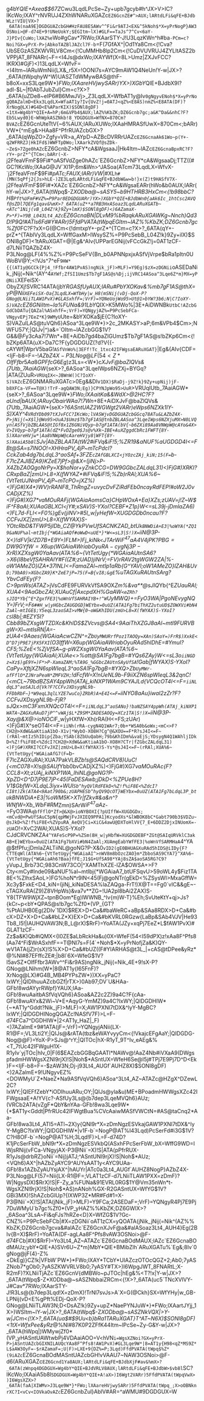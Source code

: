 g4bY*QIE+Axea$$67Z*Cwu3LqdLPcSe~Zy+upb7gcyb#h^JX>V>IC?IKcWo;lXAY^rNVRUJ4ZXhWNARuXGAZc`EZ6GcnZE#^>AUX;lARtdLFi&qFE+BJdbWLz!VIU|VX>?_6ATA(naA9E}DGDGUAZcbGH#HzFAU8ESAWv^^Fi&r9ATJ<EX&^5kNoh$*X=yPrNogP}AW3OSNoi>@F-d74E+9!UNeUokY;$EGItm~lX)#GLF==TaJs^7^Cv<6aY-J}PIv{CuWo;lXAZ%e`Wo#gCav*7RWo;lXAarSTY-J!U3LqzKWn^h#ba`-PCm=c?Noi?GX=yPrX-P>jAbkoTAZBlJAZcl7F-b`=F(7GfAX^|Od1Ya8Cm<{!Cva?UbSEGzASZKWVRLV8Cm<{!CuMMHb8lp2Cm<{!CuDVUVRUJ4ZYLltASZ2bVPPjAT_8FNARr(~F=<I4Js@dxWo;lXAYWf(X=8L>Umz|ZXJvFCC?IKRX)#GjF)<)13LqdLX=WfvF=<I4Itm~lARuWmNii{LX&_r5X=!OONl7s=AYC9mAW1Q4NeUn!Y-w|JX>?_6ATA(tWpqhyW^W)UASZTdWMywBAS@thF-b8oX=xxS3Lqe9W*}*FWo;lXAareHVjwySARr)YX>)XGbY*QIE+BJdbX9I?adl-$L~|f0AbTJubZul}Cm=c?X>?_6ATA(uZDe8~eIP6#B6MwJVj>_Z3LqdLX=WfbAT1y@Iv`0gNgyvENoh$*X=yPrNogQ0AZalmD<Ekx3LqdLX=WfaAT1y?Iv{UvZ!j=0ATJ<qZ%<E8AS)nmZ%<E8ATA(DF)?XrNog@LX)#G4D<E%AParKIX)$SONl8gDF)<1tX=Wg4bY*QIE+A=hP;6m&VPb4$AUX;lAZ%%KbZK;DZ6Gcnb7gc;a&K^Da&&nhC?F?Eb5Lwyd0}E~WhWpkASZNkb!8_YDGDGUX=WfNX=870Cm?BVAZc`EZ6GcnUteTtV{~6%AUX;lARuXUWo;lXAaHMRASfUwX=870Cm<;bARr)VW*{^mEg&>HAa8F^PfrRUAZcbGX>?_6ATA(qWpZO>Zgfy=VR>a_AYpD~AZBcDVRRrUAZc`EZ6GcnaAk61Wo~p(Y+-q2WFRRZJ|HkIFd$)WWFTpDWo;lXAarkZVQf@sZDk-~Ze$>7Zge0hAZc`EZ6GcnbZ>NFY*cA&WgsaaJ|Hk4Itm~lAZc`EZ6GcnaBpxRC?F?rY+-prZ*^{TCm<;bARr(~X-`j2FfeaVFmF$9Fi#*oASfVdZge0hAZc`EZ6GcnbZ>NFY*cA&WgsaaDj;TTZ((#GC?IKcWo;lXAaG@JV`Xl1P;6m&Wn>^JASoa(ATcm73LqdLX=WfvX-`j2FfeaVFmF$9Fi#*pATc;FAUX;lARr)VW*|#XL`h#(MN(5qPfj2{Js>hLE-)ZE3LqdLARtdLFi&qFE+BJdbW&w=b!}x(Z)t9HASfV7X-`j2FfeaVFmF$9Fi#*XAZc`EZ6GcnbZ>NFY*cA&WgsaEARr(hWo&b0AUX;lARr(hY-w|JX>?_6ATA(tWpq$-Z*XODba@~sASY5~b9HTHRB3HxCm<{!b98bbC?H8`Pft%UFmF#VZ%=P9Par8EDGDGUARr)YX>)XGbY*QIE+BJdbWn0{aAk6Ic_1htCsc2AVQf@sZDl7QEFg1qav&%mX>?_6ATA(uZ**a7RB3HxASoaz3LqdLARuXGATb~<ATc^1Nij(vB_L04Z!k}9Zy+lmX)$SONl8gDF)<)6AZamaX-P>*F)=Y9B_L043Lt4_AZc`EZ6GcnaBN|DLvM9%bRaqkARuXGAWKg~Nnch)Qd3D!P9Q!#ATls6Fd#Y#ARr)5FfdPVATA(tWpq$%VR>V3b#8PZC?IKcWo;lXAaHD9c|&h?Zge0i3Lqe5Y;$EGItm~lAZ%%KbZK;DZ6Gcnb7gc%Zf0*FC?F?xX=G(@Cm<{!dmtxpY+-prZ*^{TCm=c?X>?_6ATA(qY+-prZ*^{TAblVy3LqdLX=WffGaxM>IWsySZ%=P9PcSebB_L04Z!k}9Zy+ilX)$SONl8gDF)<1tARuXGAT=@|Eg&^AIv{UPParEGNij(vFCcGkZ!j=0AT1zCF-d7LNiiTQAZbZ4X-P3LNog@LF(4%%Z%=P9PcSeFV{Bn_b0APNNpxjxASfVjVrpe$bRa1pItn0UWoBV@Y;<!VJs^7^eF`9HW*{{(AT1y@GCCk{Pj4_!Ffbr4AW1PvAS)ngNik_jF)>MLF)=Y9Eg)$zX=zDGNii`oASEDaNik_jNij(=Nik^(AY^4`AYWf;ZfSI1Umz$Tb7gF1AS@s%Dj;ijVRC14ASoa^3Lqe6Z*m}MX=yP@Nii`XEFeiSX-ObyZXj!SVRC14ATA(jbY*RGASfUyAUX;lARu#PbYXOKav&%mb7gF1AS@thX=yP@Nii`XEFeiSX-Oa{3LqdLX=WfbHy|w_H8(mSNij(vDj-QoX-P?GNog@LNiiTLAW1PvX)#GLASxhfF=;VrF)=YQNeUojWo95>Ut@1>bYW?3b6;N|C?IoXY-S)VAZc`EZ6GNiItm~la%FUNa&91LbY*QIX>K5MWo%|3E+AiDWNBk`UtbC!AZcbGGdCbDATu{QAZal%ASxhfF=;VrF)=YQNgyjAZ%=P9PcSebFCa-VNgyvEPj7EeZ*K}9WMyU`Ute=&bYXOKa$jE{C?IoXY-S)VAZulLAS@tuVQh6}ASoa^3Lqe9W*}>2c_2MKASY>aP;6m&VPb4$Cm>;NWFU57Y;|QIJv|^)a&=`OItm~lAZcbGG$1V?G&&$@F$y3cAa7!7Wn*+8E+AiDb7gd4baZlGUmz$Tb7gF1AS@s!bZKp6Cm<{!bZKp6ATA(uX>Da7C?F{yDGDGUZ(?d?V{{-cAYWf|WprV5baG!`ASfVnWo%|3EFf!Tc_1txc42IFWgsaEARuXGAT}`|Eg&{AIv{CDF=<IjF-b8=F=-$!AZbZ4X-P3LNog@LF(54<Z*OlfFfbr5Aa8GPFfcG6Eg)$z3Ls=<W*}c*XJvF@baZlQVs&(7Utb_7AaiAGW*{seX>?_6ASoa^3LqeIWps6NZXj=BYGq?|ATA(ZUuR`>VRUqIX<~JBWnW()C?IoXY-S)VAZc`EZ6GNMARuXGATc>0Eg&&DIv`1DX)$RaDj-j9Z!k}9Zy+upNij)jF-b8XFCa-VF==T@X)!TrF-agQAW3N;Eg)}CPYNJpWo95>UuR`>VRUqIUtb_7AaiAGW*{seX>?_6ASoa^3Lqe9W*}*FWo;lXAaitKa&&WdX>@2HC?F?aUnd|bAUX;lARuyObairWAa7!7Wn*+8E+AiDXJvF@baZlQVs&(7Utb_7AaiAGW*{seX>?_6ASntUAZ2WGWgt2VARr)eWps6NZXk1IY-S)XAY^4`VRdYDb097tXJvFCC?IKcWo;lVASWjvDGDGUAZcbGGcq78ATu&LAZbZ4X-P>jNij(=X$l}@Wo95>UuAJ$Umz$Tb7gF1AS@tnbZBLAASoa^3LqeIWps6NZXjuMX>N0LVQyn(ASfVjbZBLAAS@tIGf8x1Z6GNiVQyp~b7gF1ATA(bV{~b6ZXi89Aa8VNWpW@cAYo&4X>V>IVQyp~b7gF1ATA(dZ*FvDZge0$Js@v%Xk~IBE+AuXZggdCbRc1FWFT{8Y-S)XAareHVjw*|Aa8VNWpW@cAareHVjy8|WFT{8Y-S)XAaiA5b8l`SJv|_AbZBLAATA(tW2#iFVq&iF!5;%ZR19&aNUF%aUGDGD4I<=FBt@SA=s7lNOO!=XHHraPV_4jP~mTcPdcI?CckZab4dg7bLdqL3^aoSAf+3FZE`cZAfGBLXCI<jYOzcZAj_kiN;15(F=`b-F7lcZAJlBZA9}K*ZeE7jPf>@&X=(jiNj>P-X4ZbZA0QgoNrPy=X*$hoNor+yZnkCCG=DW9GGbcZALdqL31)<)FjG#)XRKI?CRxpBaZ|zmU>L8=X(fWYAZ*#iFVq&iF!5;%Zb)rRAl;XUA%6~{VtTetUJNraPV_4jP~mTcPO=jXZ%)<)FjG#)X4*}*WV)rRANF8_ThRngZ=uvycDvF*ZiRdFEb0ncayRdFEP!#oW2J0vCADjXZ%)<)FjG#)XG7*vaMOuRAFj{*WGAiaAomsCa}CHpWOxA+Ea}X*Zs;zUAV=j!Z~W$iF^F8aAl;XUAaGBLXCI<jY#;xSAV)S-YXoI?CEBF*Z1p}*W<=sL39j-jDmlaZA6)<)FL7d-FLI<=F0%)gEv(jiNV>#5I_w|yHefW=XUGDGDb0ncau?F?CCFvJXZ|zmU>L8=X(fWYAX)S-YOtcRbD&TFWP5jIDb_C*Z@YkPVwUfSACNKZAD_btU`kBNWDiA+E3|%oWYA(*ZQ19&aNUF%al~mtIbj{*WGAiaAQf#oWwD<uUE*}*W<=sL3|S!)X=`iiN@3P-X<}!dFV|k!ZD7B+E9Y=)FLM>)Fj_kiNk<JTArW$iF^47aA4V4jPK?PBG=DW9GYfW=X6up(WGAiaAWriabOyuRA-cygNj3P-XrR$)XZXsgW0YaAav(ATA%6~{VtTetUgy{*WGAiaAUtnSA6_?>X6{l8beVfSAHRAIY#F((Z#;zUAD)jiNrV;=FV)rRAV2tgWGW2ZA|%-oW1AMeZO}lZA*37lNLI<=FamaZAl~mtIp1aRb{G^YAVl;oW1AMeZO}lZAH&U`VD;79bA0)>XGbcZA9}K*ZeE7jP=75(F=B{vI8;&gE`%uTAGXuRAUtnSArg?YbvCdFEy{F?C>9pnWs(ATAZ_>jVsCdFE9FURVkVfSA9OX*Zm%&va**@sJIQ*Yb{^E*ZUauRAl;XUA4<9AaGbcZAl;XUAuCf|AxcpdXH%GaAW`<eZRh?sJIQ*Yb{^E*ZgxfFE3|%oWnVfSAHRAIYB+!^W`UyMWQ}+=FyO3WA|PgoNEvygNQY=)FrV;=F`6##H_w|yHGbcZAUGDGD}WEYbx=0uUZ(ATA1Fg7biThXZ2utuUD$ZOWXVi#bN4ZaAl~mtIGE$;Y5eqL3zaoSAI>vMW{0~oW&KhIDU(zmU>L8=X(fWYAX)S-YXoI?CS`l8b|;#EZY5I?Cbb89bZXsgWTZDXc&KhIDS$ZVcvs@SA4<9AaiThXZGJ8aAl~mtI9FURVBgW=Xl~mtIsRN|A=-zUA4<9Aaes{*WGAiaAcwC*ZN^=Zb`UyMWURrfPoz1TAOQy=XAn)SAoY=)FrR$)XxkE<D^D7jP9E7jPX5FXI`(O3IffW=X6up(WGAiaAWriabOyuRAd5hIDhE=#YmuI?CF5;%ZeE<%ZjVfSA~g-pWZXsgW0YaAav(ATA%6~{VtTetUgy{*WGAiaAl;XUAe<>%att@SA1Fg7bgB=#YQs6*ZAy}*W<=sL3o`iiNGDz=Xz$)gE9Y=)F*>P-XamaZAM;%TA9G_%GGbcZAUtnSAyUfSA`!Gab|fWYAX)S-YXoI?CaPy=XftjXZN6spWIeqL3^aoSA1Fg7bgB=#YXQ>Zb`UyMWr-afFflO*ZJNraPeaN*ZMFVZH;`!dFcfW=X!nUeNL9b-F9iiXZN6spWIeqL3&2qnC!{<mCL~79bdBZSAY4ppWh(ATAj_kiNXP1WAm9CYAJLd{VCQcOT4I<=F=`iiNLdqL3^aoSAJLd{Vk?F?CCFvJXDsygNL9b-FFDbRbF~}*W9eqL3qlLYZE7wuCo}ZRbR)A+E4I<=F=`iiNYO8aAu}iwaI2z*Zr?F?CCFvJXDsygNL9b-FjR?sJQx>mC3FxmXNQcOT4I<=F=`iiNLdqL3^aoSANo}!baNZSAY4ppWh(ATAj_kiNXP1WATA~ZAGXuRAuD7jP^^vWAj$L*Z9SM*ZADESAOQy=XCz1TA|S!)X=`iiN@3P-Xay@&X@>ioNOCi*F_w|yHXfW=Xh(rRA(H<=FS;zUAr)<)FjG#)X^seOT4I<=F=`iiNh(rRA-cygN4Q1WAr7;0b+*WSA0b&oWx;<mC<>F?CH2@>XdW&&aKtiaA1bO-X1v|*WybO-XO8H?Cg^@&XOU==F*R?sJ4I<=F~(rRAl~mtIz5hIDip{Zba;YSAb(8ZbUuQabH;79b&KhIDm%&vaEjS;YDsygN4Q1WAhljIDkD<%Z!f%iF8E<%ZdcI?CH2@>XdW&&aKtiaA1bO-XO8H?CTr|fZGbcZALdqL31)<)FjG#)XRKI?CCFvJXZ|zmU>L8=X(fWYAX)S-Ys*@sJ4I<=F~(rRAl;XUA%6~{VtTetUgy{*WGAiaAfG7(F=`b-F7lcZAGXuRAl;XUA7PakVL*BZb!s@SAQdCRV8)UuC!{<mC078=X!s@SAUf*Ybb0bvCADjXZ%)<)FjG#)XG7*vaMOuRAc{F?CCL8=Xt;zUAj_kiNXP1WA_lhiNL@goNG?P-XpZD<D^D7jP9E7jP<45(FaDESAwb;jDkD<%ZPUe8H?V1$GbfW=XLdqL3iyx+WUI`Sb^hyQVlRdFEkD<%Z!f%iF8E<%ZdcI?CI8t)Zk(ATA4<9Aat790b&;zUAPHESb^hyQV9QcOT}WEYbx=0uUZ(ATA1Fg7bLdqL3P_btU`kBNWDiA+E3|%oWM5K>XTr|fZkv#&a&n^?WNfW=Xb_WbF#RM*Zmn)SArW$iF^47aAz$-=FyO3WA`qbfFflO*Zf>@&X@>ioNYBOXI{?pUIffW=XUGDGDx;<mCvd@+PwUfSAuC5pN{qpMWjFvJXIEQ9PPA1}KcyodXs*&lWBOK8bC*Gabt790b3$VDZu~@sJkD<%Z!f%iF8E<%ZVpuRA_AeQV}Ci=XiC&4awU@DXToHlVV{7_E+6DDZ2DjxINUomX=-zUA`O!=XvC2WAl;XUAS)S-YXoI?CJdCRVCNKZA`4^YAFeScP9P=%ZSm(8H_w|yHbfW=XUGDGDEBF*ZGt@SAIqURVklC3akAB+E}WEYbx=0uUZ(ATA1Fg7bXVi#bN4ZaAl;XUAmgEabYWfFE3|%oWnVfSARMHaA`4^YA@$tfPfu;jDmlaZALTiiNL@goNG?P-X&0`vID2(gE0BHUAGXuRAd5hIDS@iIDy{F?CTTEqWl(ATA%6~{VtTetUgy{*WGAiaAI^>nWV8m8bOzcZAO}m*ZbboSAS9CYA7}^XA%6~{VtTetUgy{*WGAiaAh6?Baa}fFE;J1$G+UfSA98*YAj8sZA$aoSA5RG?C9?y`VupJ_Brb73C;983CnW73CO|^XAMThXZE-lZA$OWSA+>F?Cty<mCy#Inde09&aNUF%al~mtIbj{*WGAiaA7_btUFSqvU>59oWL4y$Fiz1TA8E<%ZlhxSAoL>)FG%hoN*r9lN<45(Fj@goNTr(gEkD<%ZSysWI>MxaGffW=Xc3y$FxkE<D4_kiN=(jiNj_kiNaDESA%laZAQga-FrT!)X@T==Fg0`vIC&&gE~-cTAGXuRA(Z9)Z8VHpWs}&va7v**ZG=!UA2pl8bAi2ZAX)S-Y8{TFW9WjXZ~tpnBOom*Eg)lWWNB_^Iv{m)W-T}%Eh;SvUteKtY+qj>Js?{kCr~p<bY*QPAS@s!b7gc%Zf0*(VP_{GT?%PtAUHB0Eg(2DIv`1DX)$REX>D+Ca&#baWeRC+aBp&SAa8RDX>D+Ca&#bcX>DZ+X>D+Ca&#bLZ*X}EX>D+Ca&#bKVRL0RGzw{LaBp&SAb4VJV|He93Tb8_I5!|IAUHQVAW3N;B_L@rX)$RrF)=YoATA(JZy+xqPj7EeZ*L$fAW1PvX)#GLAT1zCF-Zz$a&K)Qb#iQMX<{I0ZE$aLbRckHa&u)0X=WfeF(54<I59dPX)z!xAa8F^Pfs8(Aa74^Fi$WrASxhfF==T@Nl7s=F(4`+Noh$*X=yPrNofjZa&K)QY-wV1ATA(jZ)r(sX)!S%X>D+Ca&#bUZ((F#YIARHAS@t3L_|+cAS@tDPee&yRz*@%Nl#87EFffcZE#;|b8l`6X=WfeG$1V?I5avSZ*OlfFfbr3AWv^^Fi&r9AS)ngNik_jNij(=Nik_4E+9!sX-P?GNog@LNihm(W*|8@AT1y{I65FnF)?XrNog@LX)#G4B_MB4PYPsZW*})XX=yPaC?IxWY;|QIDIhuuAZcbGZf|rTX>)0Ab97;DV`U&HAa-GFb!8wdAYyrRWpf}YAUX;lAa-GFb!8wuAaitbASfVqVQh6}ASoa&AZ2c2Z)9a4C?F{cAa-GFb!8wuAYx&2Wi~V*E+AqyG-YmMZ)9a4C?IxWY;|QIDGDHIW*{~*AT1y^Gddt?Nik_jF)>MLF)=X;AW1PXNl7tDX&^lyY-MgBC?IxWY;|QIDGDHINogQGAZc!NASfV7F)>L=F-d74FCa7^DGDHIW*|2<AT1y_HaZ|_F)<)7AZalmE+9#1ATA(jF=;VrF)=YQNgyjANii{LX-R1@F=;VL3Lti2Y;|QIJs@&rATA(tbz&eWAYvyyCm<{!VkajcEFgAaY;|QIDGDG-Nog@@F)=YoX-P>SJs@^rY;|QITOc|hX-R1yT_9T^Iv_eAEg&%<T_7tUc42IFWguH1X-R1yIv`yjTOc|hIv_0|F(6$EAZcbGGBqGAATl*NAWv@!AaZ4Nb#iVXaA9(DWgspfadmHWWgsXZNl9rjX)!S|Noh$*ASntUX=WfeH6Se@I5j#TPj7E9Pj7D^D<Ek}F=<IjF-b8=F=-$zAW3N;Dj-j93Lt4_AUGf`AUHZ8X)$SONl8gDF)<)2AZalmE+9!UNgyvEZ%<DOWMyU`Z*NaeZ*Na9ASfVqVQh6}ASoa^3Lt4_AZ~ATAZc@HZgX^DZewL2C?IxWY;|QIEFfZebY*iODIhuuARu;OY;|QIJs@yla&u)ME+BPoadmHWWgsXZc42IFWgsaaE+A!YV{c?-ASfUy3Ls@{b7dep3LqeMVQh6}AUz;(VRCb2ATA(vZgF*QbY&nYAa-GFb!8wa3Lqe9W*{*$AT1y<Gddt|PfrRUc42IFWgtBua%CVcAaiwMASfVWCtN=#AS@taCnq2*Aa-GFb!8wa3Lt4_ATl5=ATl~2X)y{QNl9r*X=zDmNgzESVkajGAW1PXNl7tDX&^lyY-MgBC?IxWY;|QIDGDHIW*|v1F-b`=NogP@AT%I43Lqd)PcSerFd#i3G$1V?C?H8OF-b`=NogP@AT%H;3Lqd!F)>L=F-d74D?K1jPcSerFbW_bNl9r*X=zDmNgzESVkbQ(ASxhFPcSerFbW_bX=WffG9WD=IWjsRNij(vFCa-VNgyjAX-P3@Nii`=X)!S|ATA(pPfrRUX-R1yJs@drbRZ}oNii`=Nij)jATJ;^ASntUNl9rjX)!S|Noh$*AUz;<VQh6}AX^|hAZbZyAYC9^AUYsAAT1y<AYC9UAa-GFb!8x1AZbZyAUYsjAX^|hAUYr|ATc0a3Lt4_AUGf`AUHZ8NogP}AZbZ4X-P3LNog@LF(57=Nii{LX-R1@F=;VLAT1zCF-d7LNiiTLAW1PXX=zDmF)?W|NgysDX)$RrX)!S|F-Zy_a%FUNa&91EVRL0RG$1Y@Vm35nWn*t-WgsXZNl9rjX)!S|Noh$*AS)nANoh%GX-R2GASntUX=WfYG$1V?GBi3MX)!ShAZcbGIUp?{IXWP3Z*MR#Fd#1=X-P3@Nii`=X)!S|ATA(jNik_jF)>MLF)=Y9FCa;2ASEDaF=;VrF)=YQNgyR4Pj7E9Pj7DuWMyU`b7gc%Zf0*(VP_yHAZ%%KbZK;DZ6GWlX>?_6ASoa^3LsA~Fi&qFJs?hRZe<D}X=WfZG$1V?Gc-CNZ%=P9PcSebFCb|#X=zDGNii`oAT1zCX=yQOATA(jNik_jNij(=Nik^(AZ%%KbZK;DZ6Gcnb7gcva&#alAZc`EZ6GcnXJvF@a&#alASoaz3Lt4_AUH4}Eg(2BIv{B=X)$RrF)=YoATA(DF-agLAa8F^Pfs8vAW3OSNoi>@F-d74FCb|#X)$RrF)=Yo3Lt4_AZ~ATAZc`EZ6GcnaBOdMAUX;lAZc`EZ6GcnaBOdMAUz;ybY*QIE+A}SVr6U~Z*m}MbY*QIE+BMibZlh`ARuXGATu%`Eg&;8Iv`0gNog@jF(4}-Z%<DkEg)}CZ!k|VFbW`PW*}*FWo;lXAY*TCbY*UIAZczOTOcQGZ+2;Ab0;7yASZNob7*gOb0;7yASZKWVRLV8b0;7yASY#TX>)I6WpgJWT_8FNARtL;X-R2mF)?XLNiiTjAZc`EZ6GcnV{dMBWo~pJTOc|hEg&%<T?!x|Y-w|JX>?_6ATA(tWpq$-Z*XODba@~sASZNbbaiZRCm<{!X>?_6ATA(uc5`TNcXVlVY-J#Cav*7RWo;lXAarSTY-J!R3Ls@{b7dep3Lqd!X=zDmX)!TrNl7svJs>A`X=G(@Ckh}SX=WfYHy|w_GB-LPNij(vD<E%gPft%EDj-QoX-P?GNog@LNiiTLAW3N;D<DsAZ!k}9Zy+upZ*NaePYNJuW*}*FWo;lXAartJYjj_1X>)WSItm~lY-w|JX>?_6ATA(tWpq$-Z*XODba@~sASZNkVQX|>Y-w|JCm<{!X>?_6ATA(ua$#$9Uu<b}bRa1TARuXGAT}T^AT~N6X)$SONl8gDF)<1tX=WfxPee&yRz*@%Nl#87K0P2ZFfK44Itm~lPcSe~Zy-G&Y-w|JX>?_6ATA(hWpq|)WMywjZf0*(VP_yHASntUAWtwbPj4VDAaiAOO=V<hVN`i=WgsXZNoi?GX=yPrX-P>jASntUAZcbGIXNILAUQcYAa8F^Pfs8!AW1PvX)#GL3Lqe9W*|8=AT1y{H98<qZ*MS9Z*L$aAW3OyF=-$rAZamaF=;U|F)>LXE+9{DZ%=P;3Lqd)FfdPVATA(tWpq$%Z*(9iAZc`EZ6GcnaBOdMASntUAZcbGH!vVAAU7~NAW3OSNoi>@F-d6(ARuXGAZc`EZ6Gcnd1Ya8AUX;lARtdLFi&qFE+BJdbXjF#av&%mX>?_6ATA(zWnpq4DGDGUX=Wg4bY*QIE+BJdVRLV8AUX;lARtdLFi&qFE+BJdbW>$vb8l`SC?IKcWo;lXAaiA5b8l`SDGDGUX=Wg4bY*QIE+A!aX>)I6Wgt2VARr)5FfdPVATA(tWpqVwX>)I6WgsXZX>?_6ATA(faA|XIWMv>J3Lqe9W*}*FWo;lXAareHVjwySARr)5FfdPVATA(tWpq_;X>oOBNknrXC?I<vCv<IOVkaOvAZc`EZ6GcnbZul}AblV#AR=^aWMU#9DGDGUX=W